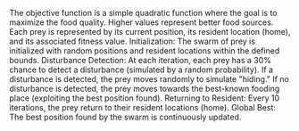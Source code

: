 The objective function is a simple quadratic function where the goal is to maximize the food quality. Higher values represent better food sources.
Each prey is represented by its current position, its resident location (home), and its associated fitness value.
Initialization: The swarm of prey is initialized with random positions and resident locations within the defined bounds.
Disturbance Detection: At each iteration, each prey has a 30% chance to detect a disturbance (simulated by a random probability). 
If a disturbance is detected, the prey moves randomly to simulate "hiding." If no disturbance is detected, the prey moves towards the best-known fooding place (exploiting the best position found).
Returning to Resident: Every 10 iterations, the prey return to their resident locations (home).
Global Best: The best position found by the swarm is continuously updated.

